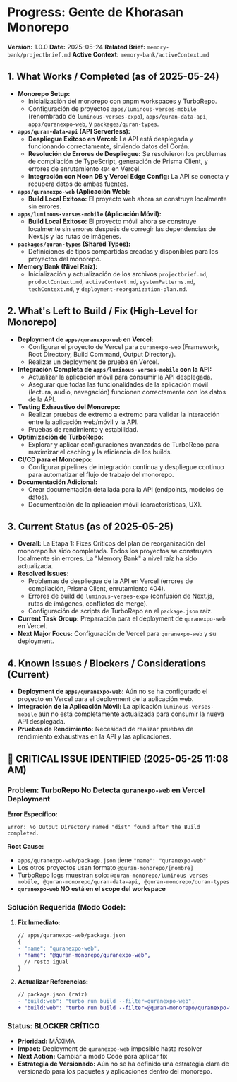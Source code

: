 # Progress: Gente de Khorasan Monorepo

**Version:** 1.0.0
**Date:** 2025-05-24
**Related Brief:** `memory-bank/projectbrief.md`
**Active Context:** `memory-bank/activeContext.md`

## 1. What Works / Completed (as of 2025-05-24)

-   **Monorepo Setup:**
    -   Inicialización del monorepo con pnpm workspaces y TurboRepo.
    -   Configuración de proyectos `apps/luminous-verses-mobile` (renombrado de `luminous-verses-expo`), `apps/quran-data-api`, `apps/quranexpo-web`, y `packages/quran-types`.
-   **`apps/quran-data-api` (API Serverless):**
    -   **Despliegue Exitoso en Vercel:** La API está desplegada y funcionando correctamente, sirviendo datos del Corán.
    -   **Resolución de Errores de Despliegue:** Se resolvieron los problemas de compilación de TypeScript, generación de Prisma Client, y errores de enrutamiento `404` en Vercel.
    -   **Integración con Neon DB y Vercel Edge Config:** La API se conecta y recupera datos de ambas fuentes.
-   **`apps/quranexpo-web` (Aplicación Web):**
    -   **Build Local Exitoso:** El proyecto web ahora se construye localmente sin errores.
-   **`apps/luminous-verses-mobile` (Aplicación Móvil):**
    -   **Build Local Exitoso:** El proyecto móvil ahora se construye localmente sin errores después de corregir las dependencias de Next.js y las rutas de imágenes.
-   **`packages/quran-types` (Shared Types):**
    -   Definiciones de tipos compartidas creadas y disponibles para los proyectos del monorepo.
-   **Memory Bank (Nivel Raíz):**
    -   Inicialización y actualización de los archivos `projectbrief.md`, `productContext.md`, `activeContext.md`, `systemPatterns.md`, `techContext.md`, y `deployment-reorganization-plan.md`.

## 2. What's Left to Build / Fix (High-Level for Monorepo)

-   **Deployment de `apps/quranexpo-web` en Vercel:**
    -   Configurar el proyecto de Vercel para `quranexpo-web` (Framework, Root Directory, Build Command, Output Directory).
    -   Realizar un deployment de prueba en Vercel.
-   **Integración Completa de `apps/luminous-verses-mobile` con la API:**
    -   Actualizar la aplicación móvil para consumir la API desplegada.
    -   Asegurar que todas las funcionalidades de la aplicación móvil (lectura, audio, navegación) funcionen correctamente con los datos de la API.
-   **Testing Exhaustivo del Monorepo:**
    -   Realizar pruebas de extremo a extremo para validar la interacción entre la aplicación web/móvil y la API.
    -   Pruebas de rendimiento y estabilidad.
-   **Optimización de TurboRepo:**
    -   Explorar y aplicar configuraciones avanzadas de TurboRepo para maximizar el caching y la eficiencia de los builds.
-   **CI/CD para el Monorepo:**
    -   Configurar pipelines de integración continua y despliegue continuo para automatizar el flujo de trabajo del monorepo.
-   **Documentación Adicional:**
    -   Crear documentación detallada para la API (endpoints, modelos de datos).
    -   Documentación de la aplicación móvil (características, UX).

## 3. Current Status (as of 2025-05-25)

-   **Overall:** La Etapa 1: Fixes Críticos del plan de reorganización del monorepo ha sido completada. Todos los proyectos se construyen localmente sin errores. La "Memory Bank" a nivel raíz ha sido actualizada.
-   **Resolved Issues:**
    -   Problemas de despliegue de la API en Vercel (errores de compilación, Prisma Client, enrutamiento 404).
    -   Errores de build de `luminous-verses-expo` (confusión de Next.js, rutas de imágenes, conflictos de merge).
    -   Configuración de scripts de TurboRepo en el `package.json` raíz.
-   **Current Task Group:** Preparación para el deployment de `quranexpo-web` en Vercel.
-   **Next Major Focus:** Configuración de Vercel para `quranexpo-web` y su deployment.

## 4. Known Issues / Blockers / Considerations (Current)

-   **Deployment de `apps/quranexpo-web`:** Aún no se ha configurado el proyecto en Vercel para el deployment de la aplicación web.
-   **Integración de la Aplicación Móvil:** La aplicación `luminous-verses-mobile` aún no está completamente actualizada para consumir la nueva API desplegada.
-   **Pruebas de Rendimiento:** Necesidad de realizar pruebas de rendimiento exhaustivas en la API y las aplicaciones.
## 🚨 CRITICAL ISSUE IDENTIFIED (2025-05-25 11:08 AM)

### Problem: TurboRepo No Detecta `quranexpo-web` en Vercel Deployment

**Error Específico:**
```
Error: No Output Directory named "dist" found after the Build completed.
```

**Root Cause:**
- `apps/quranexpo-web/package.json` tiene `"name": "quranexpo-web"`
- Los otros proyectos usan formato `@quran-monorepo/[nombre]`
- TurboRepo logs muestran solo: `@quran-monorepo/luminous-verses-mobile, @quran-monorepo/quran-data-api, @quran-monorepo/quran-types`
- **`quranexpo-web` NO está en el scope del workspace**

### Solución Requerida (Modo Code):

1. **Fix Inmediato:**
   ```diff
   // apps/quranexpo-web/package.json
   {
   - "name": "quranexpo-web",
   + "name": "@quran-monorepo/quranexpo-web",
     // resto igual
   }
   ```

2. **Actualizar Referencias:**
   ```diff
   // package.json (raíz)
   - "build:web": "turbo run build --filter=quranexpo-web",
   + "build:web": "turbo run build --filter=@quran-monorepo/quranexpo-web",
   ```

### Status: BLOCKER CRÍTICO
- **Prioridad:** MÁXIMA
- **Impact:** Deployment de `quranexpo-web` imposible hasta resolver
- **Next Action:** Cambiar a modo Code para aplicar fix
-   **Estrategia de Versionado:** Aún no se ha definido una estrategia clara de versionado para los paquetes y aplicaciones dentro del monorepo.